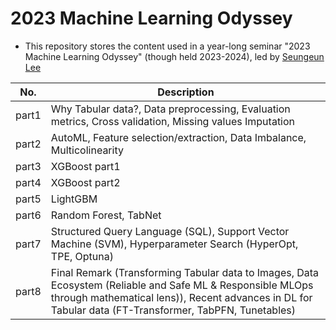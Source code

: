 # 2023 Machine Learning Odyssey
- This repository stores the content used in a year-long seminar "2023 Machine Learning Odyssey" (though held 2023-2024), led by [Seungeun Lee](https://duneag2.github.io/)

|  No.  |  Description  |
|--------|--------------|
|  part1  | Why Tabular data?, Data preprocessing, Evaluation metrics, Cross validation, Missing values Imputation |
|  part2  | AutoML, Feature selection/extraction, Data Imbalance, Multicolinearity |
|  part3  | XGBoost part1 |
|  part4  | XGBoost part2 |
|  part5  | LightGBM |
|  part6  | Random Forest, TabNet |
|  part7  | Structured Query Language (SQL), Support Vector Machine (SVM), Hyperparameter Search (HyperOpt, TPE, Optuna) |
|  part8  | Final Remark (Transforming Tabular data to Images, Data Ecosystem (Reliable and Safe ML & Responsible MLOps through mathematical lens)), Recent advances in DL for Tabular data (FT-Transformer, TabPFN, Tunetables) |



